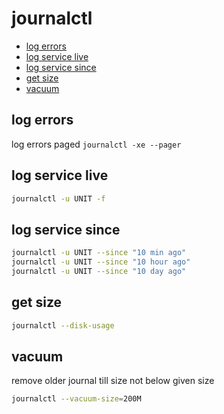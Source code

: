 # journalctl

- [log errors](#log-errors)
- [log service live](#log-service-live)
- [log service since](#log-service-since)
- [get size](#get-size)
- [vacuum](#vacuum)

## log errors

log errors paged `journalctl -xe --pager`

## log service live

```sh
journalctl -u UNIT -f
```

## log service since

```sh
journalctl -u UNIT --since "10 min ago"
journalctl -u UNIT --since "10 hour ago"
journalctl -u UNIT --since "10 day ago"
```

## get size

```sh
journalctl --disk-usage
```

## vacuum

remove older journal till size not below given size

```sh
journalctl --vacuum-size=200M
```